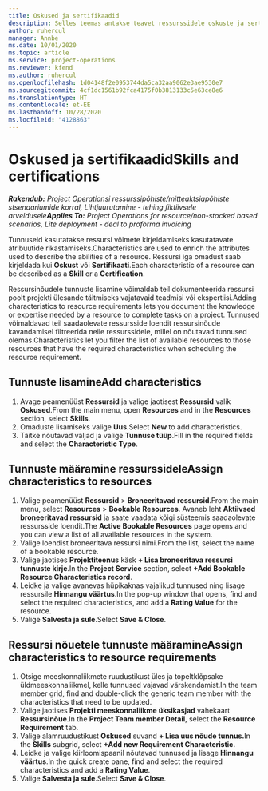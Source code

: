 ```yaml
---
title: Oskused ja sertifikaadid
description: Selles teemas antakse teavet ressurssidele oskuste ja sertifikaatide omaduste lisamise kohta.
author: ruhercul
manager: Annbe
ms.date: 10/01/2020
ms.topic: article
ms.service: project-operations
ms.reviewer: kfend
ms.author: ruhercul
ms.openlocfilehash: 1d04148f2e0953744da5ca32aa9062e3ae9530e7
ms.sourcegitcommit: 4cf1dc1561b92fca4175f0b3813133c5e63ce8e6
ms.translationtype: HT
ms.contentlocale: et-EE
ms.lasthandoff: 10/28/2020
ms.locfileid: "4128863"
---
```

# <a name="skills-and-certifications"></a><span data-ttu-id="c90e9-103">Oskused ja sertifikaadid</span><span class="sxs-lookup"><span data-stu-id="c90e9-103">Skills and certifications</span></span>
<span data-ttu-id="c90e9-104">_**Rakendub:** Project Operationsi ressurssipõhiste/mitteaktsiapõhiste stsenaariumide korral,  Lihtjuurutamine - tehing fiktiivsele arveldusele_</span><span class="sxs-lookup"><span data-stu-id="c90e9-104">_**Applies To:** Project Operations for resource/non-stocked based scenarios, Lite deployment - deal to proforma invoicing_</span></span>

<span data-ttu-id="c90e9-105">Tunnuseid kasutatakse ressursi võimete kirjeldamiseks kasutatavate atribuutide rikastamiseks.</span><span class="sxs-lookup"><span data-stu-id="c90e9-105">Characteristics are used to enrich the attributes used to describe the abilities of a resource.</span></span> <span data-ttu-id="c90e9-106">Ressursi iga omadust saab kirjeldada kui **Oskust** või **Sertifikaati**.</span><span class="sxs-lookup"><span data-stu-id="c90e9-106">Each characteristic of a resource can be described as a **Skill** or a **Certification**.</span></span>

<span data-ttu-id="c90e9-107">Ressursinõudele tunnuste lisamine võimaldab teil dokumenteerida ressursi poolt projekti ülesande täitmiseks vajatavaid teadmisi või ekspertiisi.</span><span class="sxs-lookup"><span data-stu-id="c90e9-107">Adding characteristics to resource requirements lets you document the knowledge or expertise needed by a resource to complete tasks on a project.</span></span> <span data-ttu-id="c90e9-108">Tunnused võimaldavad teil saadaolevate ressursside loendit ressursinõude kavandamisel filtreerida neile ressurssidele, millel on nõutavad tunnused olemas.</span><span class="sxs-lookup"><span data-stu-id="c90e9-108">Characteristics let you filter the list of available resources to those resources that have the required characteristics when scheduling the resource requirement.</span></span>

## <a name="add-characteristics"></a><span data-ttu-id="c90e9-109">Tunnuste lisamine</span><span class="sxs-lookup"><span data-stu-id="c90e9-109">Add characteristics</span></span>

1. <span data-ttu-id="c90e9-110">Avage peamenüüst **Ressursid** ja valige jaotisest **Ressursid** valik **Oskused**.</span><span class="sxs-lookup"><span data-stu-id="c90e9-110">From the main menu, open **Resources** and in the **Resources** section, select **Skills**.</span></span>
2. <span data-ttu-id="c90e9-111">Omaduste lisamiseks valige **Uus**.</span><span class="sxs-lookup"><span data-stu-id="c90e9-111">Select **New** to add characteristics.</span></span>
3. <span data-ttu-id="c90e9-112">Täitke nõutavad väljad ja valige **Tunnuse tüüp**.</span><span class="sxs-lookup"><span data-stu-id="c90e9-112">Fill in the required fields and select the **Characteristic Type**.</span></span>

## <a name="assign-characteristics-to-resources"></a><span data-ttu-id="c90e9-113">Tunnuste määramine ressurssidele</span><span class="sxs-lookup"><span data-stu-id="c90e9-113">Assign characteristics to resources</span></span>

1. <span data-ttu-id="c90e9-114">Valige peamenüüst **Ressursid** > **Broneeritavad ressursid**.</span><span class="sxs-lookup"><span data-stu-id="c90e9-114">From the main menu, select **Resources** > **Bookable Resources**.</span></span> <span data-ttu-id="c90e9-115">Avaneb leht **Aktiivsed broneeritavad ressursid** ja saate vaadata kõigi süsteemis saadaolevate ressursside loendit.</span><span class="sxs-lookup"><span data-stu-id="c90e9-115">The **Active Bookable Resources** page opens and you can view a list of all available resources in the system.</span></span>
2. <span data-ttu-id="c90e9-116">Valige loendist broneeritava ressursi nimi.</span><span class="sxs-lookup"><span data-stu-id="c90e9-116">From the list, select the name of a bookable resource.</span></span>
3. <span data-ttu-id="c90e9-117">Valige jaotises **Projektiteenus** käsk **+ Lisa broneeritava ressursi tunnuste kirje**.</span><span class="sxs-lookup"><span data-stu-id="c90e9-117">In the **Project Service** section, select **+Add Bookable Resource Characteristics record**.</span></span>
4. <span data-ttu-id="c90e9-118">Leidke ja valige avanevas hüpikaknas vajalikud tunnused ning lisage ressursile **Hinnangu väärtus**.</span><span class="sxs-lookup"><span data-stu-id="c90e9-118">In the pop-up window that opens, find and select the required characteristics, and add a **Rating Value** for the resource.</span></span>
5. <span data-ttu-id="c90e9-119">Valige **Salvesta ja sule**.</span><span class="sxs-lookup"><span data-stu-id="c90e9-119">Select **Save & Close**.</span></span>

## <a name="assign-characteristics-to-resource-requirements"></a><span data-ttu-id="c90e9-120">Ressursi nõuetele tunnuste määramine</span><span class="sxs-lookup"><span data-stu-id="c90e9-120">Assign characteristics to resource requirements</span></span>

1. <span data-ttu-id="c90e9-121">Otsige meeskonnaliikmete ruudustikust üles ja topeltklõpsake üldmeeskonnaliikmel, kelle tunnused vajavad värskendamist.</span><span class="sxs-lookup"><span data-stu-id="c90e9-121">In the team member grid, find and double-click the generic team member with the characteristics that need to be updated.</span></span>
2. <span data-ttu-id="c90e9-122">Valige jaotises **Projekti meeskonnaliikme üksikasjad** vahekaart **Ressursinõue**.</span><span class="sxs-lookup"><span data-stu-id="c90e9-122">In the **Project Team member Detail**, select the **Resource Requirement** tab.</span></span>
3. <span data-ttu-id="c90e9-123">Valige alamruudustikust **Oskused** suvand **+ Lisa uus nõude tunnus.**</span><span class="sxs-lookup"><span data-stu-id="c90e9-123">In the **Skills** subgrid, select **+Add new Requirement Characteristic.**</span></span>
4. <span data-ttu-id="c90e9-124">Leidke ja valige kiirloomispaanil nõutavad tunnused ja lisage **Hinnangu väärtus**.</span><span class="sxs-lookup"><span data-stu-id="c90e9-124">In the quick create pane, find and select the required characteristics and add a **Rating Value**.</span></span>
5. <span data-ttu-id="c90e9-125">Valige **Salvesta ja sule**.</span><span class="sxs-lookup"><span data-stu-id="c90e9-125">Select **Save & Close**.</span></span>